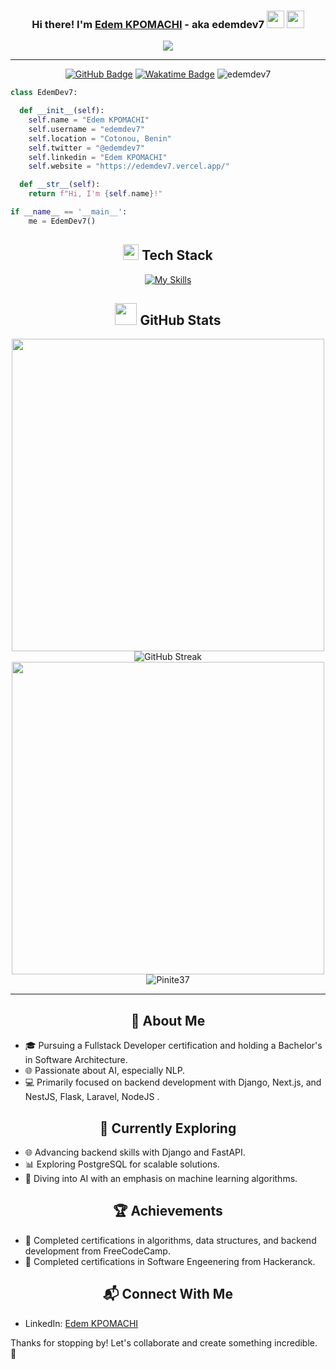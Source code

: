 <div align="center">
  <h3>Hi there! I'm <a href="#">Edem KPOMACHI</a> - aka edemdev7 <img src="https://media.giphy.com/media/hvRJCLFzcasrR4ia7z/giphy.gif" width="28"> <img src="https://emojis.slackmojis.com/emojis/images/1531849430/4246/blob-sunglasses.gif?1531849430" width="28"/></h3>

  <p>
    <a href="#"><img src="https://readme-typing-svg.herokuapp.com?font=Source+Code+Pro&color=%2338BDF8&size=24&center=true&vCenter=true&width=600&height=100&lines=Backend+Developer;AI+Enthusiast;Fullstack+Learner;Passionate+Coder"></a>
  </p>

</div>

---

<div align="center">

[![GitHub Badge](https://user-badge.committers.top/benin/edemdev7.svg)](https://user-badge.committers.top/benin/edemdev7) 
[![Wakatime Badge](https://wakatime.com/badge/user/018cca4e-e73e-4d6a-9a85-331db46296d5.svg)](https://wakatime.com/@018cca4e-e73e-4d6a-9a85-331db46296d5)
<img src="https://komarev.com/ghpvc/?username=edemdev7&label=Profile%20views&color=0e75b6&style=flat" alt="edemdev7" />

</div>

```python
class EdemDev7:

  def __init__(self):
    self.name = "Edem KPOMACHI"
    self.username = "edemdev7"
    self.location = "Cotonou, Benin"
    self.twitter = "@edemdev7"
    self.linkedin = "Edem KPOMACHI"
    self.website = "https://edemdev7.vercel.app/"

  def __str__(self):
    return f"Hi, I'm {self.name}!"

if __name__ == '__main__':
    me = EdemDev7()
```

<div align="center">
  
  <h2><img src="https://media2.giphy.com/media/QssGEmpkyEOhBCb7e1/giphy.gif?cid=ecf05e47a0n3gi1bfqntqmob8g9aid1oyj2wr3ds3mg700bl&rid=giphy.gif" width ="25"> Tech Stack</h2>
  
  [![My Skills](https://skillicons.dev/icons?i=js,html,css,tailwind,python,nodejs,mongodb,expressjs,vuejs,flask,fastapi,django,java,cpp,typescript,postgresql,docker,nextjs,nestjs,react,postman,vscode)](https://skillicons.dev)
  
  <h2><img src="https://media.giphy.com/media/iY8CRBdQXODJSCERIr/giphy.gif" width="35"> GitHub Stats</h2>

  <img src="https://github-readme-stats.vercel.app/api?username=edemdev7&theme=dark&hide_border=true&title_color=FFDD00&text_color=FFFFFF&icon_color=FFDD00" width="500" />
  
  <img src="https://github-readme-streak-stats.herokuapp.com?user=edemdev7&theme=dark&hide_border=true" alt="GitHub Streak" />
  
  <img src="https://github-readme-stats.vercel.app/api/top-langs?username=edemdev7&theme=dark&hide_border=true&title_color=FFDD00&text_color=FFFFFF" width="500" />
  <img align="center" src="https://github-readme-stats.vercel.app/api/wakatime?username=Pinite37&theme=radical" alt="Pinite37"/>

</div>

---

<h2 align="center">🚀 About Me</h2>

- 🎓 Pursuing a Fullstack Developer certification and holding a Bachelor's in Software Architecture.
- 🌐 Passionate about AI, especially NLP.
- 💻 Primarily focused on backend development with Django, Next.js, and NestJS, Flask, Laravel, NodeJS  .

<h2 align="center">🌱 Currently Exploring</h2>

- 🌐 Advancing backend skills with Django and FastAPI.
- 📊 Exploring PostgreSQL for scalable solutions.
- 🤖 Diving into AI with an emphasis on machine learning algorithms.

<h2 align="center">🏆 Achievements</h2>

- 🏅 Completed certifications in algorithms, data structures, and backend development from FreeCodeCamp.
- 🏅 Completed certifications in Software Engeenering  from Hackeranck.


<h2 align="center">📬 Connect With Me</h2>

- LinkedIn: [Edem KPOMACHI](https://www.linkedin.com/in/edem-kpomachi/)

Thanks for stopping by! Let's collaborate and create something incredible. 🚀